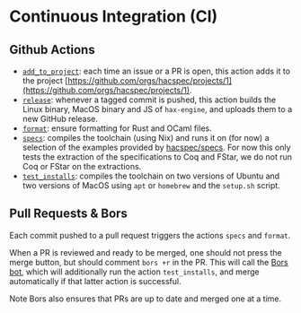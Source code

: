 # Continuous Integration (CI)

## Github Actions
 - [`add_to_project`](./.github/workflows/add_to_project.yml): each
   time an issue or a PR is open, this action adds it to the project
   [https://github.com/orgs/hacspec/projects/1](https://github.com/orgs/hacspec/projects/1).
 - [`release`](./.github/workflows/release.yml): whenever a tagged
   commit is pushed, this action builds the Linux binary, MacOS
   binary and JS of `hax-engine`, and uploads them to a new GitHub
   release.
 - [`format`](./.github/workflows/format.yml): ensure formatting for
   Rust and OCaml files.
 - [`specs`](./.github/workflows/specs.yml): compiles the toolchain
   (using Nix) and runs it on (for now) a selection of the examples
   provided by [hacspec/specs](https://github.com/hacspec/specs). For
   now this only tests the extraction of the specifications to Coq and
   FStar, we do not run Coq or FStar on the extractions.
 - [`test_installs`](./.github/workflows/test_installs.yml): compiles
   the toolchain on two versions of Ubuntu and two versions of MacOS
   using `apt` or `homebrew` and the `setup.sh` script.
 
## Pull Requests & Bors
Each commit pushed to a pull request triggers the actions `specs` and
`format`.

When a PR is reviewed and ready to be merged, one should not press the
merge button, but should comment `bors +r` in the PR. This will call
the [Bors bot](https://github.com/bors-ng/bors-ng), which will
additionally run the action `test_installs`, and merge automatically
if that latter action is successful.

Note Bors also ensures that PRs are up to date and merged one at a
time.
